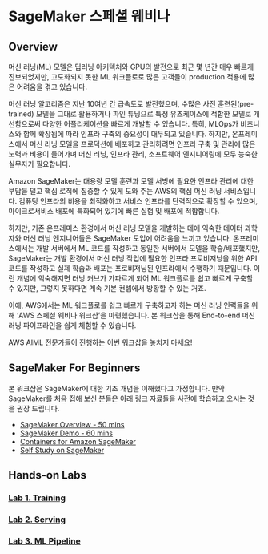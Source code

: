 # SageMaker 스페셜 웨비나
## Overview

머신 러닝(ML) 모델은 딥러닝 아키텍처와 GPU의 발전으로 최근 몇 년간 매우 빠르게 진보되었지만, 고도화되지 못한 ML 워크플로로 많은 고객들이 production 적용에 많은 어려움을 겪고 있습니다. 

머신 러닝 알고리즘은 지난 10여년 간 급속도로 발전했으며, 수많은 사전 훈련된(pre-trained) 모델을 그대로 활용하거나 파인 튜닝으로 특정 유즈케이스에 적합한 모델로 개선함으로써 다양한 어플리케이션을 빠르게 개발할 수 있습니다. 특히, MLOps가 비즈니스와 함께 확장됨에 따라 인프라 구축의 중요성이 대두되고 있습니다. 하지만, 온프레미스에서 머신 러닝 모델을 프로덕션에 배포하고 관리하려면 인프라 구축 및 관리에 많은 노력과 비용이 들어가며 머신 러닝, 인프라 관리, 소프트웨어 엔지니어링에 모두 능숙한 실무자가 필요합니다. 

Amazon SageMaker는 대용량 모델 훈련과 모델 서빙에 필요한 인프라 관리에 대한 부담을 덜고 핵심 로직에 집중할 수 있게 도와 주는 AWS의 핵심 머신 러닝 서비스입니다. 컴퓨팅 인프라의 비용을 최적화하고 서비스 인프라를 탄력적으로 확장할 수 있으며, 마이크로서비스 배포에 특화되어 있기에 빠른 실험 및 배포에 적합합니다.

하지만, 기존 온프레미스 환경에서 머신 러닝 모델을 개발하는 데에 익숙한 데이터 과학자와 머신 러닝 엔지니어들은 SageMaker 도입에 어려움을 느끼고 있습니다. 온프레미스에서는 개발 서버에서 ML 코드를 작성하고 동일한 서버에서 모델을 학습/배포했지만, SageMaker는 개발 환경에서 머신 러닝 작업에 필요한 인프라 프로비저닝을 위한 API 코드를 작성하고 실제 학습과 배포는 프로비저닝된 인프라에서 수행하기 때문입니다. 이런 개념에 익숙해지면 러닝 커브가 가파르게 되어 ML 워크플로를 쉽고 빠르게 구축할 수 있지만, 그렇지 못하다면 계속 기본 컨셉에서 방황할 수 있는 거죠.

이에, AWS에서는 ML 워크플로를 쉽고 빠르게 구축하고자 하는 머신 러닝 인력들을 위해 ‘AWS 스페셜 웨비나 워크샵’을 마련했습니다. 본 워크샵을 통해 End-to-end 머신 러닝 파이프라인을 쉽게 체험할 수 있습니다.

AWS AIML 전문가들이 진행하는 이번 워크샵을 놓치지 마세요!

## SageMaker For Beginners
본 워크샵은 SageMaker에 대한 기초 개념을 이해했다고 가정합니다. 만약 SageMaker를 처음 접해 보신 분들은 아래 링크 자료들을 사전에 학습하고 오시는 것을 권장 드립니다.
- [SageMaker Overview - 50 mins](https://www.youtube.com/watch?v=jF2BN98KBlg)
- [SageMaker Demo - 60 mins](https://www.youtube.com/watch?v=miIVGlq6OUk)
- [Containers for Amazon SageMaker](CONTAINER_FOR_SM.md)
- [Self Study on SageMaker](https://github.com/gonsoomoon-ml/Self-Study-On-SageMaker)
  
## Hands-on Labs

### [Lab 1. Training](lab_1_training)

### [Lab 2. Serving](lab_2_serving)

### [Lab 3. ML Pipeline](lab_3_pipeline)